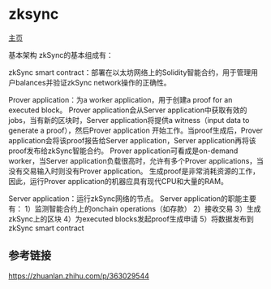 # zksync
[主页](https://github.com/matter-labs/zksync)

基本架构
 zkSync的基本组成有：

 zkSync smart contract：部署在以太坊网络上的Solidity智能合约，用于管理用户balances并验证zkSync network操作的正确性。

 Prover application：为a worker application，用于创建a proof for an executed block。
 Prover application会从Server application中获取有效的jobs，当有新的区块时，Server application将提供a witness（input data to generate a proof），然后Prover application 开始工作。当proof生成后，Prover application会将该proof报告给Server application，Server application再将该proof发布给zkSync智能合约。
 Prover application可看成是on-demand worker，当Server application负载很高时，允许有多个Prover applications，当没有交易输入时则没有Prover application。
 生成proof是非常消耗资源的工作，因此，运行Prover application的机器应具有现代CPU和大量的RAM。

 Server application：运行zkSync网络的节点。
 Server application的职能主要有：
 1）监测智能合约上的onchain operations（如存款）
 2）接收交易
 3）生成zkSync上的区块
 4）为executed blocks发起proof生成申请
 5）将数据发布到zkSync smart contract


## 参考链接
https://zhuanlan.zhihu.com/p/363029544



